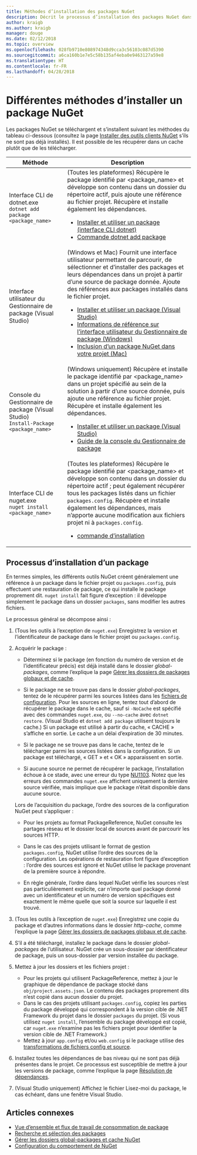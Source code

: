 ```yaml
---
title: Méthodes d’installation des packages NuGet
description: Décrit le processus d’installation des packages NuGet dans un projet, y compris les opérations sur le disque et dans les fichiers projet applicables.
author: kraigb
ms.author: kraigb
manager: douge
ms.date: 02/12/2018
ms.topic: overview
ms.openlocfilehash: 028fb9710e808974348d9cca3c56103c087d5390
ms.sourcegitcommit: a6ca160b1e7e5c58b135af4eba0e9463127a59e8
ms.translationtype: HT
ms.contentlocale: fr-FR
ms.lasthandoff: 04/28/2018
---
```

# <a name="different-ways-to-install-a-nuget-package"></a>Différentes méthodes d’installer un package NuGet

Les packages NuGet se téléchargent et s’installent suivant les méthodes du tableau ci-dessous (consultez la page [Installer des outils clients NuGet](../install-nuget-client-tools.md) s’ils ne sont pas déjà installés). Il est possible de les récupérer dans un cache plutôt que de les télécharger.

| Méthode | Description |
| --- | --- |
| Interface CLI de dotnet.exe<br/>`dotnet add package <package_name>` | (Toutes les plateformes) Récupère le package identifié par \<package_name\> et développe son contenu dans un dossier du répertoire actif, puis ajoute une référence au fichier projet. Récupère et installe également les dépendances.<ul><li>[Installer et utiliser un package (interface CLI dotnet)](../quickstart/install-and-use-a-package-using-the-dotnet-cli.md)</li><li>[Commande dotnet add package](/dotnet/core/tools/dotnet-add-package)</li></ul> |
| Interface utilisateur du Gestionnaire de package (Visual Studio) | (Windows et Mac) Fournit une interface utilisateur permettant de parcourir, de sélectionner et d’installer des packages et leurs dépendances dans un projet à partir d’une source de package donnée. Ajoute des références aux packages installés dans le fichier projet.<ul><li>[Installer et utiliser un package (Visual Studio)](../quickstart/install-and-use-a-package-in-visual-studio.md)</li><li>[Informations de référence sur l’interface utilisateur du Gestionnaire de package (Windows)](../tools/package-manager-ui.md)</li><li>[Inclusion d’un package NuGet dans votre projet (Mac)](/visualstudio/mac/nuget-walkthrough)</li></ul> |
| Console du Gestionnaire de package (Visual Studio)<br/>`Install-Package <package_name>` | (Windows uniquement) Récupère et installe le package identifié par \<package_name\> dans un projet spécifié au sein de la solution à partir d’une source donnée, puis ajoute une référence au fichier projet. Récupère et installe également les dépendances.<ul><li>[Installer et utiliser un package (Visual Studio)](../quickstart/install-and-use-a-package-in-visual-studio.md)</li><li>[Guide de la console du Gestionnaire de package](../tools/package-manager-console.md)</li></ul> |
| Interface CLI de nuget.exe<br/>`nuget install <package_name>` | (Toutes les plateformes) Récupère le package identifié par \<package_name\> et développe son contenu dans un dossier du répertoire actif ; peut également récupérer tous les packages listés dans un fichier `packages.config`. Récupère et installe également les dépendances, mais n’apporte aucune modification aux fichiers projet ni à `packages.config`.<ul><li>[commande d’installation](../tools/cli-ref-install.md)</li></ul> |

## <a name="what-happens-when-a-package-is-installed"></a>Processus d’installation d’un package

En termes simples, les différents outils NuGet créent généralement une référence à un package dans le fichier projet ou `packages.config`, puis effectuent une restauration de package, ce qui installe le package proprement dit. `nuget install` fait figure d’exception : il développe simplement le package dans un dossier `packages`, sans modifier les autres fichiers.

Le processus général se décompose ainsi :

1. (Tous les outils à l’exception de `nuget.exe`) Enregistrez la version et l’identificateur de package dans le fichier projet ou `packages.config`.

2. Acquérir le package :
   - Déterminez si le package (en fonction du numéro de version et de l’identificateur précis) est déjà installé dans le dossier *global-packages*, comme l’explique la page [Gérer les dossiers de packages globaux et de cache](managing-the-global-packages-and-cache-folders.md).

   - Si le package ne se trouve pas dans le dossier *global-packages*, tentez de le récupérer parmi les sources listées dans les [fichiers de configuration](Configuring-NuGet-Behavior.md). Pour les sources en ligne, tentez tout d’abord de récupérer le package dans le cache, sauf si `-NoCache` est spécifié avec des commandes `nuget.exe`, ou `--no-cache` avec `dotnet restore`. (Visual Studio et `dotnet add package` utilisent toujours le cache.) Si un package est utilisé à partir du cache, « CACHE » s’affiche en sortie. Le cache a un délai d’expiration de 30 minutes.

   - Si le package ne se trouve pas dans le cache, tentez de le télécharger parmi les sources listées dans la configuration. Si un package est téléchargé, « GET » et « OK » apparaissent en sortie.

   - Si aucune source ne permet de récupérer le package, l’installation échoue à ce stade, avec une erreur du type [NU1103](../reference/errors-and-warnings.md#nu1103). Notez que les erreurs des commandes `nuget.exe` affichent uniquement la dernière source vérifiée, mais implique que le package n’était disponible dans aucune source.

   Lors de l’acquisition du package, l’ordre des sources de la configuration NuGet peut s’appliquer :

   - Pour les projets au format PackageReference, NuGet consulte les partages réseau et le dossier local de sources avant de parcourir les sources HTTP.

   - Dans le cas des projets utilisant le format de gestion `packages.config`, NuGet utilise l’ordre des sources de la configuration. Les opérations de restauration font figure d’exception : l’ordre des sources est ignoré et NuGet utilise le package provenant de la première source à répondre.

   - En règle générale, l’ordre dans lequel NuGet vérifie les sources n’est pas particulièrement explicite, car n’importe quel package donné avec un identificateur et un numéro de version spécifiques est exactement le même quelle que soit la source sur laquelle il est trouvé.

3. (Tous les outils à l’exception de `nuget.exe`) Enregistrez une copie du package et d’autres informations dans le dossier *http-cache*, comme l’explique la page [Gérer les dossiers de packages globaux et de cache](managing-the-global-packages-and-cache-folders.md).

4. S’il a été téléchargé, installez le package dans le dossier *global-packages* de l’utilisateur. NuGet crée un sous-dossier par identificateur de package, puis un sous-dossier par version installée du package.

5. Mettez à jour les dossiers et les fichiers projet :

    - Pour les projets qui utilisent PackageReference, mettez à jour le graphique de dépendance de package stocké dans `obj/project.assets.json`. Le contenu des packages proprement dits n’est copié dans aucun dossier du projet.
    - Dans le cas des projets utilisant `packages.config`, copiez les parties du package développé qui correspondent à la version cible de .NET Framework du projet dans le dossier `packages` du projet. (Si vous utilisez `nuget install`, l’ensemble du package développé est copié, car `nuget.exe` n’examine pas les fichiers projet pour identifier la version cible de .NET Framework.)
    - Mettez à jour `app.config` et/ou `web.config` si le package utilise des [transformations de fichiers config et source](../create-packages/source-and-config-file-transformations.md).

6. Installez toutes les dépendances de bas niveau qui ne sont pas déjà présentes dans le projet. Ce processus est susceptible de mettre à jour les versions de package, comme l’explique la page [Résolution de dépendances](../consume-packages/dependency-resolution.md).

7. (Visual Studio uniquement) Affichez le fichier Lisez-moi du package, le cas échéant, dans une fenêtre Visual Studio.

## <a name="related-articles"></a>Articles connexes

- [Vue d’ensemble et flux de travail de consommation de package](../consume-packages/overview-and-workflow.md)
- [Recherche et sélection des packages](../consume-packages/finding-and-choosing-packages.md)
- [Gérer les dossiers global-packages et cache NuGet](managing-the-global-packages-and-cache-folders.md)
- [Configuration du comportement de NuGet](../consume-packages/configuring-nuget-behavior.md)
